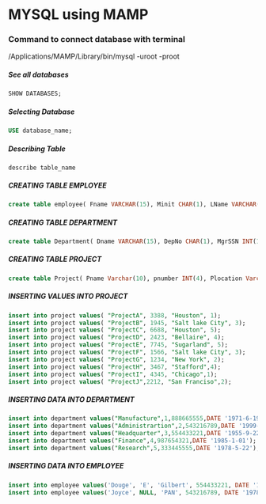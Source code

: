 # MYSQL using MAMP

### Command to connect database with terminal
/Applications/MAMP/Library/bin/mysql -uroot -proot

##### See all databases 
```SQL
SHOW DATABASES;
```

##### Selecting Database
```sql
USE database_name;
````

##### Describing Table
```
describe table_name
```

##### CREATING TABLE EMPLOYEE
```sql
create table employee( Fname VARCHAR(15), Minit CHAR(1), LName VARCHAR(15), SSN INTEGER(10), BDate DATE, Address Varchar(30), Sex CHAR(1), Salary INT(10), SuperSSN INTEGER(10) DEFAULT NULL, DepNo CHAR(1));
```

##### CREATING TABLE DEPARTMENT
```sql
create table Department( Dname VARCHAR(15), DepNo CHAR(1), MgrSSN INT(10), MgeStart DATE);
```

##### CREATING TABLE PROJECT
```sql
create table Project( Pname Varchar(10), pnumber INT(4), Plocation Varchar(20), DepNo CHAR(1));
```
##### INSERTING VALUES INTO PROJECT
```sql
insert into project values( "ProjectA", 3388, "Houston", 1);
insert into project values( "ProjectB", 1945, "Salt lake City", 3);
insert into project values( "ProjectC", 6688, "Houston", 5);
insert into project values( "ProjectD", 2423, "Bellaire", 4);
insert into project values( "ProjectE", 7745, "Sugarland", 5);
insert into project values( "ProjectF", 1566, "Salt lake City", 3);
insert into project values( "ProjectG", 1234, "New York", 2);
insert into project values( "ProjectH", 3467, "Stafford",4);
insert into project values( "ProjectI", 4345, "Chicago",1);
insert into project values( "ProjectJ",2212, "San Franciso",2);
```
##### INSERTING DATA INTO DEPARTMENT
```sql
insert into department values("Manufacture",1,888665555,DATE '1971-6-19');
insert into department values("Administrartion",2,543216789,DATE '1999-1-04');
insert into department values("Headquarter",3,554433221,DATE '1955-9-22');
insert into department values("Finance",4,987654321,DATE '1985-1-01');
insert into department values("Research",5,333445555,DATE '1978-5-22');
```

##### INSERTING DATA INTO EMPLOYEE
```sql
insert into employee values('Douge', 'E', 'Gilbert', 554433221, DATE '1960-6-09', '11 S 59 E, salt Lake City, UT', 'M', 80000, NULL, 3);
insert into employee values('Joyce', NULL, 'PAN', 543216789, DATE '1978-2-07', '35 S 18 E, Salt Lake City,UT', 'F', 70000, NULL, 2);
```
